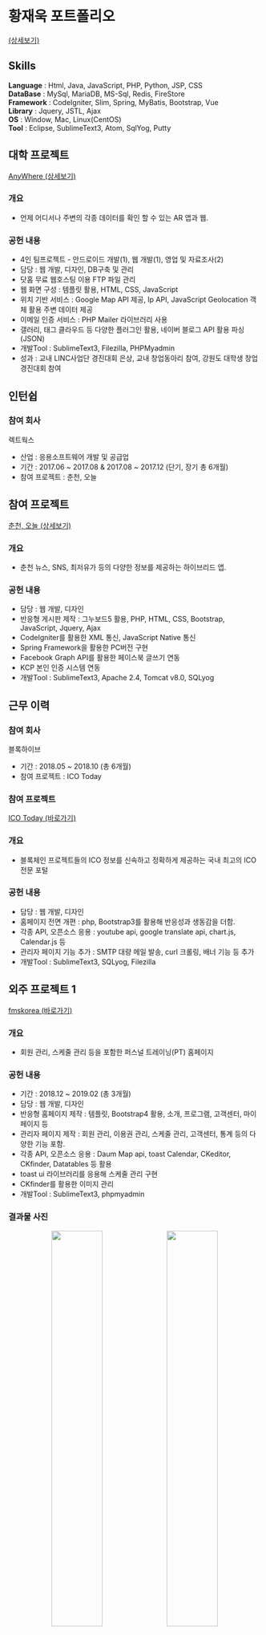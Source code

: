 # 황재욱 포트폴리오
[(상세보기)](https://github.com/wsju0857/Portfolio)
## Skills
**Language** : Html, Java, JavaScript, PHP, Python, JSP, CSS<br>
**DataBase** : MySql, MariaDB, MS-Sql, Redis, FireStore<br>
**Framework** : CodeIgniter, Slim, Spring, MyBatis, Bootstrap, Vue<br>
**Library** : Jquery, JSTL, Ajax<br>
**OS** : Window, Mac, Linux(CentOS)<br>
**Tool** : Eclipse, SublimeText3, Atom, SqlYog, Putty<br>

## 대학 프로젝트
[AnyWhere (상세보기)](https://github.com/wsju0857/Anywhere.git)
### 개요
+ 언제 어디서나 주변의 각종 데이터를 확인 할 수 있는 AR 앱과 웹.
### 공헌 내용
+ 4인 팀프로젝트 - 안드로이드 개발(1), 웹 개발(1), 영업 및 자료조사(2)
+ 담당 : 웹 개발, 디자인, DB구축 및 관리
+ 닷홈 무료 웹호스팅 이용 FTP 파일 관리
+ 웹 화면 구성 : 템플릿 활용, HTML, CSS, JavaScript
+ 위치 기반 서비스 : Google Map API 제공, Ip API, JavaScript Geolocation 객체 활용 주변 데이터 제공
+ 이메일 인증 서비스 : PHP Mailer 라이브러리 사용
+ 갤러리, 태그 클라우드 등 다양한 플러그인 활용, 네이버 블로그 API 활용 파싱(JSON)
+ 개발Tool : SublimeText3, Filezilla, PHPMyadmin
+ 성과 : 교내 LINC사업단 경진대회 은상, 교내 창업동아리 참여, 강원도 대학생 창업 경진대회 참여

## 인턴쉽
### 참여 회사
렉트웍스
+ 산업 : 응용소프트웨어 개발 및 공급업
+ 기간 : 2017.06 ~ 2017.08 & 2017.08 ~ 2017.12 (단기, 장기 총 6개월)
+ 참여 프로젝트 : 춘천, 오늘

## 참여 프로젝트
[춘천, 오늘 (상세보기)](https://github.com/wsju0857/ChunCheon-Today.git)
### 개요
+ 춘천 뉴스, SNS, 최저유가 등의 다양한 정보를 제공하는 하이브리드 앱.
### 공헌 내용
+ 담당 : 웹 개발, 디자인
+ 반응형 게시판 제작 : 그누보드5 활용, PHP, HTML, CSS, Bootstrap, JavaScript, Jquery, Ajax
+ CodeIgniter를 활용한 XML 통신, JavaScript Native 통신
+ Spring Framework을 활용한 PC버전 구현
+ Facebook Graph API를 활용한 페이스북 글쓰기 연동
+ KCP 본인 인증 시스템 연동
+ 개발Tool : SublimeText3, Apache 2.4, Tomcat v8.0, SQLyog

## 근무 이력
### 참여 회사
블록하이브
+ 기간 : 2018.05 ~ 2018.10 (총 6개월)
+ 참여 프로젝트 : ICO Today

### 참여 프로젝트
[ICO Today (바로가기)](http://icotoday.com)
### 개요
+ 블록체인 프로젝트들의 ICO 정보를 신속하고 정확하게 제공하는 국내 최고의 ICO 전문 포털
### 공헌 내용
+ 담당 : 웹 개발, 디자인
+ 홈페이지 전면 개편 : php, Bootstrap3를 활용해 반응성과 생동감을 더함.
+ 각종 API, 오픈소스 응용 : youtube api, google translate api, chart.js, Calendar.js 등
+ 관리자 페이지 기능 추가 : SMTP 대량 메일 발송, curl 크롤링, 배너 기능 등 추가
+ 개발Tool : SublimeText3, SQLyog, Filezilla

## 외주 프로젝트 1
[fmskorea (바로가기)](http://fmskorea.net)
### 개요
+ 회원 관리, 스케줄 관리 등을 포함한 퍼스널 트레이닝(PT) 홈페이지
### 공헌 내용
+ 기간 : 2018.12 ~ 2019.02 (총 3개월)
+ 담당 : 웹 개발, 디자인
+ 반응형 홈페이지 제작 : 템플릿, Bootstrap4 활용, 소개, 프로그램, 고객센터, 마이페이지 등
+ 관리자 페이지 제작 : 회원 관리, 이용권 관리, 스케줄 관리, 고객센터, 통계 등의 다양한 기능 포함.
+ 각종 API, 오픈소스 응용 : Daum Map api, toast Calendar, CKeditor, CKfinder, Datatables 등 활용
+ toast ui 라이브러리를 응용해 스케줄 관리 구현
+ CKfinder를 활용한 이미지 관리
+ 개발Tool : SublimeText3, phpmyadmin
### 결과물 사진
<div align="center">
<img src="img/fmskorea/main.png" width="45%">&nbsp;<img src="img/fmskorea/admin.png" width="45%">
</div>

## 외주 프로젝트 2
[mylively (바로가기)](http://mylively.co)
### 개요
+ 개인 맞춤형 건강 솔루션
### 공헌 내용
+ 기간 : 2019.03 ~ 2019.04 (총 1개월)
+ 담당 : 웹 개발, 디자인
+ 반응형 홈페이지 제작 : 템플릿, Bootsrap4 활용, 제품 소개, 주문 조회
+ 문진 시스템 구현 : php, ajax 통신을 활용한 SPA 구현
+ Localstorage를 이용 데이터 임시 저장
+ 개발Tool : SublimeText3, phpmyadmin, Mysql Workbench
### 결과물 사진
<div align="center">
<img src="img/lively/main.png" width="30%">&nbsp;<img src="img/lively/product.png" width="30%">&nbsp;<img src="img/lively/survey.png" width="30%">
</div>

### 참여 회사
[아이언트레인 (바로가기)](https://www.irontrain.co.kr/)
+ 기간 : 2019.05 ~
+ 참여 프로젝트 : 출결버스, 보카트레인, 내공스터디

[출결버스 (바로가기)](https://www.checkbus.co.kr/)
### 개요
+ 학원 출결 관리 프로그램
### 공헌 내용
+ 담당 : 기능 추가 및 유지보수
+ 자주 쓰는 문자 UI, 성능 개선 (쿼리 최적화)
+ 모바일 앱 React Native 버전 업그레이드, 호환성 점검
+ API 문서화, 기타 잔 오류 수정
+ Tech : React Native, JQuery, PHP, Slim
### 결과물 사진
<div align="center">
<img src="img/checkbus/1.png" width="30%">&nbsp;<img src="img/checkbus/1.png" width="30%">&nbsp;<img src="img/checkbus/1.png" width="30%">
</div>

[보카트레인 (바로가기)](https://voca.irontrain.co.kr/)
### 개요
+ 온라인 단어 학습 프로그램
### 공헌 내용
+ 담당 : 기능 추가 및 유지보수
+ 관리자 페이지 오류 수정
+ Tech : Chrome extension, Cordova
### 결과물 사진
<div align="center">
<img src="img/vocatrain/1.png" width="30%">&nbsp;<img src="img/vocatrain/2.png" width="30%">&nbsp;<img src="img/vocatrain/3.png" width="30%">
</div>

[내공스터디 (바로가기)](https://www.tabstudy.co.kr/)
### 개요
+ 온라인 학습 프로그램
### 공헌 내용
+ 담당 : 신규 개발
+ 학생 앱 지원, 관리자 앱 전면 개발
+ 주요기능 : 학생 관리, 수업 관리, 시험지 출력, 레포트 관리 등
+ eChart.js, html2canvas.js, jquery.columnizer.js 등 라이브러리 활용
+ Tech : Vue.js, jQuery, PHP, slim, redis, FireStore 등
### 결과물 사진
<div align="center">
<img src="img/ngstudy/1.png" width="30%">&nbsp;<img src="img/ngstudy/2.png" width="30%">&nbsp;<img src="img/ngstudy/3.png" width="30%">
</div>
